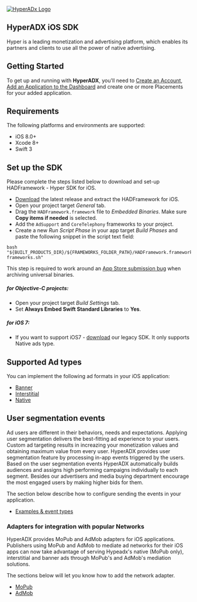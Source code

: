 [![HyperADx Logo](http://d2n7xvwjxl8766.cloudfront.net/assets/site/logo-e04518160888e1f8b3795f0ce01e1909.png)](http://hyperadx.com)

## HyperADX iOS SDK

Hyper is a leading monetization and advertising platform, which enables its partners and clients to use all the power of native advertising.

## Getting Started

To get up and running with **HyperADX**, you'll need to [Create an Account](http://hyperadx.com/publishers/sign_in), [Add an Application to the Dashboard](http://hyperadx.com/publishers/traffic_sources) and create one or more Placements for your added application.


## Requirements

The following platforms and environments are supported:

* iOS 8.0+
* Xcode 8+
* Swift 3

## Set up the SDK

Please complete the steps listed below to download and set-up HADFramework - Hyper SDK for iOS.

* [Download](https://github.com/hyperads/ios-sdk/releases) the latest release and extract the HADFramework for iOS.
* Open your project target _General_ tab.
* Drag the `HADFramework.framework` file to _Embedded Binaries_. Make sure **Copy items if needed** is selected.
* Add the `AdSupport` and `CoreTelephony` frameworks to your project.
* Create a new _Run Script Phase_ in your app target _Build Phases_ and paste the following snippet in the script text field:
```
bash "${BUILT_PRODUCTS_DIR}/${FRAMEWORKS_FOLDER_PATH}/HADFramework.framework/strip-frameworks.sh"
```
This step is required to work around an [App Store submission bug](http://www.openradar.me/radar?id=6409498411401216) when archiving universal binaries.

##### for Objective-C projects:

* Open your project target _Build Settings_ tab.
* Set **Always Embed Swift Standard Libraries** to **Yes**.

##### for iOS 7:
* If you want to support iOS7 - [download](https://github.com/hyperads/ios-sdk/releases/tag/v2.0.4) our legacy SDK. It only supports Native ads type.


## Supported Ad types

You can implement the following ad formats in your iOS application:

* [Banner](docs/_banner.md)
* [Interstitial](docs/_interstitial.md)
* [Native](docs/_native.md)

## User segmentation events

Ad users are different in their behaviors, needs and expectations. Applying user segmentation delivers the best-fitting ad experience to your users.  
Custom ad targeting results in increazing your monetization values and obtaining maximum value from every user. HyperADX provides user segmentation feature
by processing in-app events triggered by the users. Based on the user segmentation events HyperADX automatically builds audiences and assigns high 
performing campaigns individually to each segment. Besides our advertisers and media buying department encourage the most engaged users by making higher
bids for them. 

The section below describe how to configure sending the events in your application. 

* [Examples & event types](docs/_segments.md)

### Adapters for integration with popular Networks

HyperADX provides MoPub and AdMob adapters for iOS applications. Publishers using MoPub and AdMob to mediate ad networks for their iOS apps can now take advantage of serving Hypeadx's native (MoPub only), interstitial and banner ads through MoPub's and AdMob's mediation solutions.

The sections below will let you know how to add the network adapter.

* [MoPub](docs/_mopub.md)
* [AdMob](docs/_admob.md)















